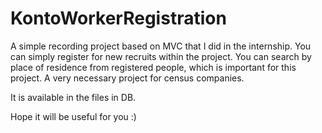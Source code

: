 # KontoWorkerRegistration
A simple recording project based on MVC that I did in the internship.
You can simply register for new recruits within the project. You can search by place of residence from registered people, which is important for this project.
A very necessary project for census companies.

It is available in the files in DB.

Hope it will be useful for you :)

